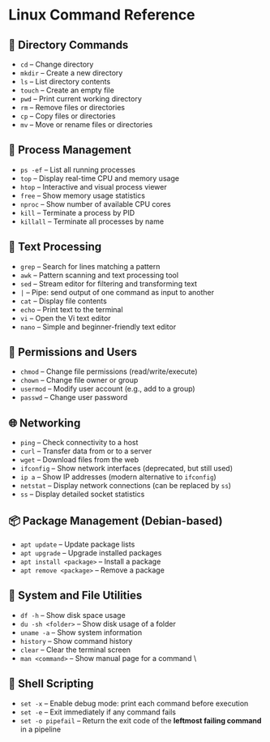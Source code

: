 # Linux Command Reference

## 📁 Directory Commands
- `cd` – Change directory  
- `mkdir` – Create a new directory  
- `ls` – List directory contents  
- `touch` – Create an empty file  
- `pwd` – Print current working directory  
- `rm` – Remove files or directories  
- `cp` – Copy files or directories  
- `mv` – Move or rename files or directories  

## 🧠 Process Management
- `ps -ef` – List all running processes  
- `top` – Display real-time CPU and memory usage  
- `htop` – Interactive and visual process viewer  
- `free` – Show memory usage statistics  
- `nproc` – Show number of available CPU cores  
- `kill` – Terminate a process by PID  
- `killall` – Terminate all processes by name  

## 📝 Text Processing
- `grep` – Search for lines matching a pattern  
- `awk` – Pattern scanning and text processing tool  
- `sed` – Stream editor for filtering and transforming text  
- `|` – Pipe: send output of one command as input to another  
- `cat` – Display file contents  
- `echo` – Print text to the terminal  
- `vi` – Open the Vi text editor  
- `nano` – Simple and beginner-friendly text editor  

## 🔐 Permissions and Users
- `chmod` – Change file permissions (read/write/execute)  
- `chown` – Change file owner or group  
- `usermod` – Modify user account (e.g., add to a group)  
- `passwd` – Change user password  

## 🌐 Networking
- `ping` – Check connectivity to a host  
- `curl` – Transfer data from or to a server  
- `wget` – Download files from the web  
- `ifconfig` – Show network interfaces (deprecated, but still used)  
- `ip a` – Show IP addresses (modern alternative to `ifconfig`)  
- `netstat` – Display network connections (can be replaced by `ss`)  
- `ss` – Display detailed socket statistics  

## 📦 Package Management (Debian-based)
- `apt update` – Update package lists  
- `apt upgrade` – Upgrade installed packages  
- `apt install <package>` – Install a package  
- `apt remove <package>` – Remove a package  

## 🔧 System and File Utilities
- `df -h` – Show disk space usage  
- `du -sh <folder>` – Show disk usage of a folder  
- `uname -a` – Show system information  
- `history` – Show command history  
- `clear` – Clear the terminal screen  
- `man <command>` – Show manual page for a command  \

## 🐚 Shell Scripting
- `set -x` – Enable debug mode: print each command before execution  
- `set -e` – Exit immediately if any command fails  
- `set -o pipefail` – Return the exit code of the **leftmost failing command** in a pipeline  
